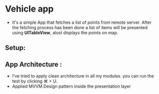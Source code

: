 # Vehicle app

* It's a simple App that fetches a list of points from remote server. After the fetching process has been done a list of items will be presented using **UITableView**, alost displays the points on map.

## Setup:
 
## App Architecture :

* I've tried to apply clean architecture in all my modules. you can run the test by clicking ⌘ + U.
* Applied MVVM Design pattern inside the presentation layer
